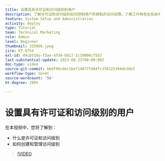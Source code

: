 ```yaml
---
title: 设置具有许可证和访问级别的用户
description: 了解许可证和访问级别如何控制用户所拥有的访问权限。了解工作角色在系统中的使用方式。
feature: System Setup and Administration
activity: deploy
type: Tutorial
team: Technical Marketing
role: Admin
level: Beginner
thumbnail: 335066.jpeg
jira: KT-8754
exl-id: 49cb518a-f3ae-4fdd-b617-2c19006c7552
last-substantial-update: 2023-08-31T00:00:00Z
doc-type: video
source-git-commit: bbdf99c6bc1be714077fd94fc3f8325394de36b3
workflow-type: tm+mt
source-wordcount: '56'
ht-degree: 100%

---
```


# 设置具有许可证和访问级别的用户

在本视频中，您将了解到：

* 什么是许可证和访问级别
* 如何创建和管理访问级别

>[!VIDEO](https://video.tv.adobe.com/v/335066/?quality=12&learn=on&enablevpops=1)
